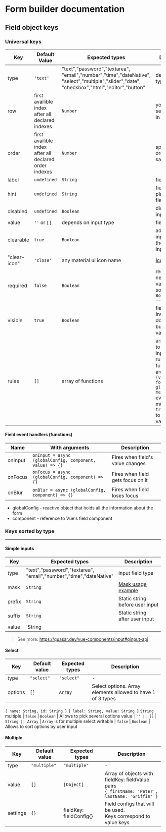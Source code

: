 # Form builder documentation

## Field object keys
### Universal keys

Key | Default Value | Expected types | Description
--- | --- | --- | --- 
type | `'text'` | "text","password","textarea",<br>"email","number","time","dateNative",<br>"select","multiple","slider","date",<br>"checkbox","html","editor","button" | defines input type
row | first availible index after all <br> declared indexes | `Number`  | you can place several fields in one row
order | first availible index after all <br> declared order indexes | `Number`  | specify field order in the same row
label | `undefined` | `String`  | field label
hint | `undefined` | `String`  | field hint placed below field content
disabled | `undefined` | `Boolean`  | disable field input
value | `''` or `[]` | depends on input type  | field value
clearable | `true`  | `Boolean` | adds clear input icon if the field is input
"clear-icon"  | `'close'` | any material ui icon name | [Icon names](https://material.io/resources/icons/)
required | `false`  | `Boolean` | required inputs need to have value, <br> so that `Boolean(value) === true`
visible | `true`  | `Boolean` | field visibility. Invisible fields don't validate <br> but can hold values
rules | `[]`  | array of functions  | array of rules to validate input value <br> rules are functions with arguments  <br> `(value, formValues, globalConfig, metaValue)` <br> every function must return `true` <br> to pass validation

#### Field event handlers (functions)
Name  | With arguments  | Description
--- | --- | --- 
onInput | `onInput = async (globalConfig, component, value) => {}` | Fires when field's value changes
onFocus | `onFocus = async (globalConfig, component) => {}` | Fires when field gets focus on it
onBlur | `onBlur = async (globalConfig, component) => {}` | Fires when field loses focus
* globalConfig - reactive object that holds all the information about the form
* component - reference to Vue's field component

### Keys sorted by type
----------------
#### Simple inputs
Key | Expected types | Description
--- | --- | --- 
type  | "text","password","textarea",<br>"email","number","time","dateNative" | input field type
mask  | `String`  | [Mask usage example](https://quasar.dev/vue-components/input#mask)
prefix  | `String` |  Static string before user input
suffix  | `String` |  Static string after user input
value  | `String || Number` | `Number` is for type "number", rest of cases has type of `String`

> See more: https://quasar.dev/vue-components/input#qinput-api

#### Select
Key       | Default value | Expected types | Description
---       | --- | --- | --- 
type      | `"select"` | `"select"` | -
options   | `[]` | `Array`  | Select options. Array elements allowed to have 1 of 3 types <br>
`{ name: String, id: String }`
`{ label: String, value: String }`
`String`
multiple  | `false` | `Boolean` | Allows to pick several options
value     | `'' || []` | `String || Array` | `Array` is for multiple select
writable  | `false` | `Boolean` | Allows to sort options by user input

#### Multiple
Key | Default value | Expected types | Description
--- | --- | --- | --- 
type  | `"multiple"` | `"multiple"` | -
value | `[]` | `[Object]` | Array of objects with fieldKey: fieldValue pairs <br> `{ firstName: 'Peter', lastName: 'Griffin' }`
settings | `{}` | fieldKey: fieldConfig{} | Field configs that will be used. <br> Keys correspond to value keys